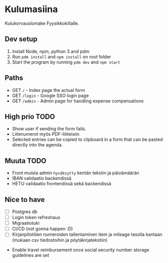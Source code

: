 # Kulumasiina

Kulukorvauslomake Fyysikkokillalle.

## Dev setup

1. Install Node, npm, python 3 and pdm
2. Run `pdm install` and `npm install` on root folder
3. Start the program by running `pdm dev` and `npm start`

## Paths

- GET `/` - Index page the actual form
- GET `/login` - Google SSO login page
- GET `/admin` - Admin page for handling expense compensations

## High prio TODO
- Show user if sending the form fails.
- Liitenumerot myös PDF-liitteisiin
- Selected entries can be copied to clipboard in a form that can be pasted directly into the agenda.

## Muuta TODO

- Front muista admin `hyväksytty` kentän tekstin ja päivämäärän
- IBAN validaatio backendissä
- HETU validaatio frontendissä sekä backendissä

## Nice to have

- [ ] Postgres db
- [ ] Login token refreshaus
- [ ] Migraatiotuki
- [ ] CI/CD (not gonna happen :D)
- [ ] Kirjanpitotilien numeroiden tallentaminen item ja mileage tasolla kantaan (mukaan csv tiedostoihin ja pöytäkirjatekstiin)

- Enable travel reimbursement once social security number storage guidelines are set
